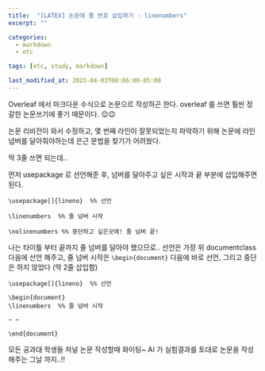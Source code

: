 ```yaml
---
title:  "[LATEX] 논문에 줄 번호 삽입하기 - linenumbers"
excerpt: ""

categories:
  - markdown
  - etc

tags: [etc, study, markdown]

last_modified_at: 2023-04-03T08:06:00-05:00
---
```


Overleaf 에서 마크다운 수식으로 논문으르 작성하곤 한다. overleaf 를 쓰면 훨씬 정갈한 논문쓰기에 좋기 때문이다. 😉😉

논문 리비전이 와서 수정하고, 몇 번째 라인이 잘못되었는지 파악하기 위해 논문에 라인 넘버를 달아줘야하는데 은근 문법을 찾기가 어려웠다.

딱 3줄 쓰면 되는데..

먼저 usepackage 로 선언해준 후, 넘버를 달아주고 싶은 시작과 끝 부분에 삽입해주면 된다.

~~~
\usepackage[]{lineno}  %% 선언

\linenumbers  %% 줄 넘버 시작

\nolinenumbers %% 중단하고 싶은곳에! 줄 넘버 끝! 
~~~


나는 타이틀 부터 끝까지 줄 넘버를 달아야 했으므로.. 선언은 가장 위 documentclass 다음에 선언 해주고, 줄 넘버 시작은 `\begin{document}` 다음에 바로 선언, 그리고 중단은 하지 않았다 (딱 2줄 삽입함)


~~~
\usepackage[]{lineno}  %% 선언

\begin{document}
\linenumbers  %% 줄 넘버 시작

~ ~

\end{document}
~~~

모든 공과대 학생들 저널 논문 작성할때 화이팅~ AI 가 실험결과를 토대로 논문을 작성해주는 그날 까지..!!
